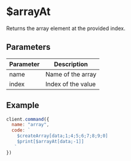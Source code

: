 # $arrayAt
Returns the array element at the provided index.

## Parameters
| Parameter | Description |
| --------- | ----------- |
| name      | Name of the array |
| index     | Index of the value |

## Example
```js
client.command({
  name: "array",
  code: `
    $createArray[data;1;4;5;6;7;8;9;0]
    $print[$arrayAt[data;-1]]
   `
})
```